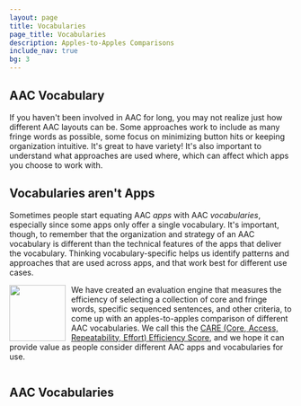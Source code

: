 ```yaml
---
layout: page
title: Vocabularies
page_title: Vocabularies
description: Apples-to-Apples Comparisons
include_nav: true
bg: 3
---
```

<style>
  #vocabs .name img {
    display: block;
    width: 140px;
    height: 140px;
    object-fit: contain;
    object-position: center;
  }
  #vocabs .apps {
    font-size: 13px;
    line-height: 18px;
    margin-top: 10px;
  }
  #vocabs .care.top {
    font-size: 20px;
    color: rgb(78, 72, 82);
    white-space: nowrap;
  }
  #vocabs .care div {
    font-size: 16px;
    color: #999;
    white-space: nowrap;
  }
  #vocabs .care div.top {
    font-size: 20px;
    color: rgb(78, 72, 82);
  }
  #vocabs .care div.full {
    font-size: 24px;
    color: rgb(78, 72, 82);
    margin-bottom: 10px;
  }
  #vocabs .care div.full > div {
    font-size: 13px;
    font-style: italic;
    margin-top: -5px;
    font-weight: normal;
  }
  a.caption {
    display: inline-block;
    padding: 5px 10px;
    border: 1px solid #aaa;
    border-radius: 10px;
    margin-bottom: 10px;
    text-align: center;
    max-width: 50%;
    margin-right: 15px;
  }
  a.caption img {
    height: 110px;
    object-fit: contain;
    object-position: center;
    display: block;
    margin: 0 auto;
    max-width: 200px;
  }
  a.caption.wide {
    min-width: 225px;
    max-width: 50%;
  }
  a.caption .sub {
    display: block;
    height: 43px;
    color: #888;
    overflow: hidden;
    font-weight: normal;
    max-width: 200px;
    font-size: 13px;
    line-height: 14px;
    margin: 0 auto;
  }
  #apps_list {
    margin: 20px 0;
  }
  .vocab_preview {
    width: 400px; 
    max-width: 100%; 
    max-height: 400px;
    object-fit: contain;
    object-position: center;
    float: right; 
    border: 1px solid #888; 
    border-radius: 5px; 
    padding: 5px;
    margin: 5px; 
  }
</style>
<h2>AAC Vocabulary</h2>
<img id='pic1' class='vocab_preview' style='display: none; float: right;'/>
<p>If you haven't been involved in AAC for long, you may not 
realize just how different AAC layouts can be. 
Some approaches work to include as
many fringe words as possible, some focus on minimizing button hits or keeping organization intuitive. It's great to have
variety! It's also important to understand what approaches
are used where, which can affect which apps you choose
to work with.</p>
<div style='clear: both;'></div>
<h2>Vocabularies aren't Apps</h2>
<img id='pic2' class='vocab_preview' style='display: none; float: right;'/>
<p>
  Sometimes people start equating AAC <i>apps</i> with AAC
  <i>vocabularies</i>, especially since some apps only offer
  a single vocabulary. It's important, though, to remember
  that the organization and strategy of an AAC 
  vocabulary is different than the technical features
  of the apps that deliver the vocabulary. Thinking
  vocabulary-specific helps us identify patterns and 
  approaches that are used across apps, and that work
  best for different use cases.
</p>
<img src='https://www.openboardformat.org/care_report.svg' style='float: left; margin-right: 10px; width: 100px;'/>
<p>
  We have created an evaluation engine that measures the
  efficiency of selecting a collection of core and fringe words,
  specific sequenced sentences, and other criteria, to come
  up with an apples-to-apples comparison of different AAC
  vocabularies. We call this the <a href="https://www.openboardformat.org/analysis">CARE (Core, Access, Repeatability, Effort) Efficiency Score</a>, and we hope it can
  provide value as people consider different AAC apps
  and vocabularies for use.
</p>
<div style='clear: both;'></div>

<h2>AAC Vocabularies</h2>
<!--
  Vocabulary categories/approaches:
    - semantic compaction
    - core + motor planning
    - core + categories
    - natural sequencing
    - pragmatic organization
  Criteria
    - max depth (quant)
    - conjugation (quant)
    - research behind vocab
    - motor planning
    - editability
    - medical vocabulary (body parts, sexuality)
    - adult vocabulary (life topics)
    - disability advocacy vocabulary
    - swear words


I want to go home
I need mom
Where are we going now
Thing Explainer examples
Let's go! Can we go to the park now?
One fish two fish red fish blue fish, other books
My name is Donnie, my pronouns are they/them or xe/xem. I am a master's of public health student at [school name] and an autistic self-advocate. My research focuses on the needs of disabled adults in accessing sexual and reproductive health care. I work for my school's newspaper and I enjoy knitting, crochet, and graphic design in my spare time.
I don't like pineapple on my pizza. 
Can you show me how to do it? 
Look what I see.
I'm sad because my pet is dead
Can you come to my house for tea?
My head hurts. 
She is pretty. 
I don't like that. 
Go away. 
Put it in there. 
My mom likes bread.
I have something to say, 
That's not what I meant
Let me speak. 
I use this device to speak. 
I can speak for myself.
A moment, please.
*It takes me longer to type that it does you to speak.
*I'm an adult. Treat me like one.
*Don't touch my device/don't touch me at all.
*I don't do eye contact.
I didn’t mean to say that.
Leave me alone.
Don’t touch me.
I can do it.
abrupt, accept, hope, wish, meal, comply
    - 
-->
<div style='max-width: 100%; overflow: auto;'>
<table id='vocabs'>
  <thead>
    <tr>
      <th>Vocabulary</th>
      <th>License & Apps</th>
      <th>CARE Score</th>
      <th>Description</th>
    </tr>
  </thead>
  <tbody>
    <tr class='template' style='display: none;'>
      <td><a class='name'>Quick Core 24</a></td>
      <td>
        <div class='license'>CC-By</div>
        <div class='apps'>CoughDrop</div>
      </td>
      <td class='care'>153.0</td>
      <td class='desc'>...</td>
    </tr>
  </tbody>
</table>
</div>
<script>
  var vocabs = document.getElementById('vocabs');
  var template = vocabs.querySelectorAll('tr.template')[0];
  var list = [].concat(window.vocab_list || []);
  if(list.length == 0) {
    list.push({name: "None available", desc: " ", rank: 1});
  }
  var start_num = ((new Date()).getDate() / 30) - 0.5;
  list = list.sort(function(a, b) {
    if(a.rank != b.rank) {
      return a.rank - b.rank;
    }
    start_num = start_num * -1;
    return start_num;
    // return Math.random() - 0.5;
    // return a.name.localeCompare(b.name);
  })
  var valids = list.filter(function(i) { return i.reviewed; });
  if(valids[0]) {
    var img = document.querySelector('#pic1');
    img.src = (valids[0].sizes || [valids[0]])[0].preview_url;
    img.style.display = 'inline';
  }
  if(valids[1]) {
    var img = document.querySelector('#pic2');
    img.src = (valids[1].sizes || [valids[1]])[0].preview_url;
    img.style.display = 'inline';
  }
  valids.forEach(function(item) {
    var vocab = template.cloneNode(true);
    vocab.querySelector('.name').setAttribute('href', "/vocabularies/" + item.id);
    vocab.querySelector('.name').innerText = item.name;
    if(item.image_url) {
      var img = document.createElement('img');
      img.src = item.image_url;
      vocab.querySelector('.name').appendChild(img);
    }
    vocab.querySelector('.apps').innerText = "";
    var apps = [].concat(item.apps);
    if(apps.length > 5) {
      apps = apps.sort(function(a, b) {
        start_num = start_num * -1;
        return start_num;
      });
      apps = apps.slice(0, 5)
      apps.push("...");
    }
    (apps || []).forEach(function(app) {
      var div = document.createElement('div');
      div.innerText = app;
      vocab.querySelector('.apps').appendChild(div);
    });
    vocab.querySelector('.license').innerText = item.license;
    var max_score = 0;
    if(item.sizes) {
      vocab.querySelector('.care').innerText = "";
      var top = 0;
      item.sizes.forEach(function(size) {
        if(size.care_score > top) {
          top = size.care_score;
          max_score = top;
        }
      });
      item.sizes.forEach(function(size) {
        var div = document.createElement('div');
        div.innerText = size.rows + "x" + size.columns + " - " + size.care_score;
        if(top == size.care_score) {
          div.classList.add('top');
        }
        vocab.querySelector('.care').appendChild(div);
      })
    } else {
      vocab.querySelector('.care').classList.add('top');
      vocab.querySelector('.care').innerText = item.rows + "x" + item.columns + " - " + item.care_score;
      max_score = item.care_score || 0;
    }
    var voters = 0;
    if(item.care_rating) {
      max_score = max_score + item.care_rating[0];
      voters = item.care_rating[1] || 0;
    }
    
    var div = document.createElement('div');
    div.innerText = "Full: " + (Math.round(max_score * 100) / 100);
    var d2 = document.createElement('div');
    d2.innerText = "from " + voters + " reviews";
    if(voters == 0) { d2.innerText = "incomplete, no reviews"; }
    div.appendChild(d2);
    div.classList.add('full');
    vocab.querySelector('.care').prepend(div);

    vocab.querySelector('.desc').innerText = item.summary;
    vocab.style.display = 'table-row';
    vocabs.querySelector('tbody').appendChild(vocab);
  });
</script>

<p>Is your vocabulary missing from our list? Let us know
and we'll get it added! Please consider providing a .obz file
containing your vocabulary to make it easier for us to
process it.</p>